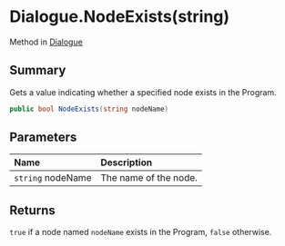 # Dialogue.NodeExists(string)

Method in [Dialogue](/docs/api/csharp/yarn.dialogue.md)

## Summary


Gets a value indicating whether a specified node exists in the
Program.


```csharp
public bool NodeExists(string nodeName)
```

## Parameters

|Name|Description|
|:---|:---|
|`string` nodeName|The name of the node.|

## Returns

<code>true</code>  if a node named  <code>nodeName</code> 
exists in the Program,  <code>false</code> 
otherwise.

